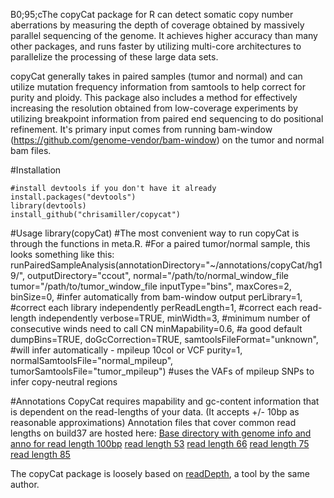 B0;95;cThe copyCat package for R can detect somatic copy number aberrations by measuring the depth of coverage obtained by massively parallel sequencing of the genome. It achieves higher accuracy than many other packages, and runs faster by utilizing multi-core architectures to parallelize the processing of these large data sets.

copyCat generally takes in paired samples (tumor and normal) and can utilize mutation frequency information from samtools to help correct for purity and ploidy. This package also includes a method for effectively increasing the resolution obtained from low-coverage experiments by utilizing breakpoint information from paired end sequencing to do positional refinement.  It's primary input comes from running bam-window (https://github.com/genome-vendor/bam-window) on the tumor and normal bam files. 

#Installation

    #install devtools if you don't have it already
    install.packages("devtools")
    library(devtools)
    install_github("chrisamiller/copycat")

#Usage
    library(copyCat)
    #The most convenient way to run copyCat is through the functions in meta.R. 
    #For a paired tumor/normal sample, this looks something like this:
    runPairedSampleAnalysis(annotationDirectory="~/annotations/copyCat/hg19/",
                        outputDirectory="ccout",
                        normal="/path/to/normal_window_file
                        tumor="/path/to/tumor_window_file
                        inputType="bins",
                        maxCores=2,
                        binSize=0, #infer automatically from bam-window output
                        perLibrary=1, #correct each library independently
                        perReadLength=1, #correct each read-length independently
                        verbose=TRUE,
                        minWidth=3, #minimum number of consecutive winds need to call CN
                        minMapability=0.6, #a good default
                        dumpBins=TRUE,
                        doGcCorrection=TRUE,
                        samtoolsFileFormat="unknown", #will infer automatically - mpileup 10col or VCF
                        purity=1,
                        normalSamtoolsFile="normal_mpileup",
                        tumorSamtoolsFile="tumor_mpileup")  #uses the VAFs of mpileup SNPs to infer copy-neutral regions


#Annotations
CopyCat requires mapability and gc-content information that is dependent on the read-lengths of your data. (It accepts +/- 10bp as reasonable approximations) Annotation files that cover common read lengths on build37 are hosted here:
[Base directory with genome info and anno for read length 100bp](https://dl.dropboxusercontent.com/u/21436449/copycat.anno.hg19.tar.gz)
[read length 53](https://dl.dropboxusercontent.com/u/21436449/readlength.53.tar.gz)
[read length 66](https://dl.dropboxusercontent.com/u/21436449/readlength.66.tar.gz)
[read length 75](https://dl.dropboxusercontent.com/u/21436449/readlength.75.tar.gz)
[read length 85](https://dl.dropboxusercontent.com/u/21436449/readlength.85.tar.gz)


The copyCat package is loosely based on [readDepth](https://code.google.com/p/readdepth/), a tool by the same author. 
